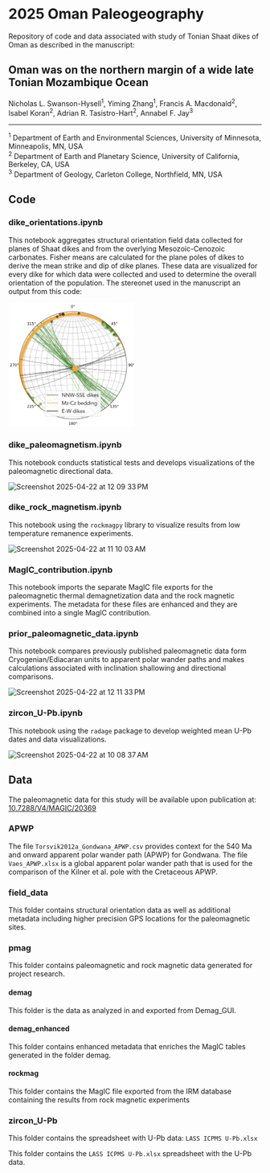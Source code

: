 # 2025 Oman Paleogeography
Repository of code and data associated with study of Tonian Shaat dikes of Oman as described in the manuscript:

## Oman was on the northern margin of a wide late Tonian Mozambique Ocean
Nicholas L. Swanson-Hysell<sup>1</sup>, Yiming Zhang<sup>1</sup>, Francis A. Macdonald<sup>2</sup>,  
Isabel Koran<sup>2</sup>, Adrian R. Tasistro-Hart<sup>2</sup>, Annabel F. Jay<sup>3</sup>  

---

<sup>1</sup> Department of Earth and Environmental Sciences, University of Minnesota, Minneapolis, MN, USA  
<sup>2</sup> Department of Earth and Planetary Science, University of California, Berkeley, CA, USA  
<sup>3</sup> Department of Geology, Carleton College, Northfield, MN, USA  

## Code

### dike_orientations.ipynb

This notebook aggregates structural orientation field data collected for planes of Shaat dikes and from the overlying Mesozoic-Cenozoic carbonates. Fisher means are calculated for the plane poles of dikes to derive the mean strike and dip of dike planes. These data are visualized for every dike for which data were collected and used to determine the overall orientation of the population. The stereonet used in the manuscript an output from this code:

<img src="code/output/orientation_stereonet.png" alt="Orientation Stereonet" width="250px" />

### dike_paleomagnetism.ipynb

This notebook conducts statistical tests and develops visualizations of the paleomagnetic directional data.

<img width="250px" alt="Screenshot 2025-04-22 at 12 09 33 PM" src="https://github.com/user-attachments/assets/0f594f77-4e15-44cd-ad01-b02cff7d6d8d" />

### dike_rock_magnetism.ipynb

This notebook using the `rockmagpy` library to visualize results from low temperature remanence experiments.

<img width="400" alt="Screenshot 2025-04-22 at 11 10 03 AM" src="https://github.com/user-attachments/assets/7f4c97e1-a6b2-4911-b6f6-261c53df8273" />

### MagIC_contribution.ipynb

This notebook imports the separate MagIC file exports for the paleomagnetic thermal demagnetization data and the rock magnetic experiments. The metadata for these files are enhanced and they are combined into a single MagIC contribution.

### prior_paleomagnetic_data.ipynb

This notebook compares previously published paleomagnetic data form Cryogenian/Ediacaran units to apparent polar wander paths and makes calculations associated with inclination shallowing and directional comparisons.

<img width="250px" alt="Screenshot 2025-04-22 at 12 11 33 PM" src="https://github.com/user-attachments/assets/63909e53-2039-4e3d-96bf-7f18e5ec9cd3" />

### zircon_U-Pb.ipynb

This notebook using the `radage` package to develop weighted mean U-Pb dates and data visualizations.

<img width="300px" alt="Screenshot 2025-04-22 at 10 08 37 AM" src="https://github.com/user-attachments/assets/8d0fe5a2-c6dc-4bbb-9109-fccb6ae854b5" />

## Data

The paleomagnetic data for this study will be available upon publication at: [10.7288/V4/MAGIC/20369](https://doi.org/10.7288/V4/MAGIC/20369)

### APWP

The file `Torsvik2012a_Gondwana_APWP.csv` provides context for the 540 Ma and onward apparent polar wander path (APWP) for Gondwana. The file `Vaes_APWP.xlsx` is a global apparent polar wander path that is used for the comparison of the Kilner et al. pole with the Cretaceous APWP. 

### field_data

This folder contains structural orientation data as well as additional metadata including higher precision GPS locations for the paleomagnetic sites.

### pmag

This folder contains paleomagnetic and rock magnetic data generated for project research.

#### demag

This folder is the data as analyzed in and exported from Demag_GUI.

#### demag_enhanced

This folder contains enhanced metadata that enriches the MagIC tables generated in the folder demag.

#### rockmag

This folder contains the MagIC file exported from the IRM database containing the results from rock magnetic experiments

### zircon_U-Pb

This folder contains the spreadsheet with U-Pb data: `LASS ICPMS U-Pb.xlsx`

This folder contains the `LASS ICPMS U-Pb.xlsx` spreadsheet with the U-Pb data.

